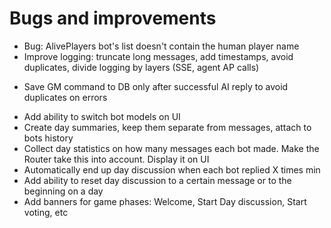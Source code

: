 # Bugs and improvements

- Bug: AlivePlayers bot's list doesn't contain the human player name
- Improve logging: truncate long messages, add timestamps, avoid duplicates, divide logging by layers (SSE, agent AP calls)
+ Save GM command to DB only after successful AI reply to avoid duplicates on errors
- Add ability to switch bot models on UI
- Create day summaries, keep them separate from messages, attach to bots history
- Collect day statistics on how many messages each bot made. Make the Router take this into account. Display it on UI
- Automatically end up day discussion when each bot replied X times min
- Add ability to reset day discussion to a certain message or to the beginning on a day
- Add banners for game phases: Welcome, Start Day discussion, Start voting, etc
